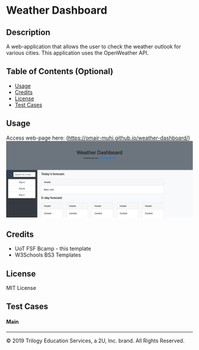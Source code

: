 # Weather Dashboard

## Description 
A web-application that allows the user to check the weather outlook for various cities. This application uses the OpenWeather API.

## Table of Contents (Optional)

* [Usage](#usage)
* [Credits](#credits)
* [License](#license)
* [Test Cases](#test-cases)

## Usage 

Access web-page here: (https://omair-muhi.github.io/weather-dashboard/)
![Weather-dashboard main screen!](./assets/images/main-screen.png)

## Credits

* UoT FSF Bcamp - this template
* W3Schools BS3 Templates

## License

MIT License

## Test Cases
#### Main

---
© 2019 Trilogy Education Services, a 2U, Inc. brand. All Rights Reserved.
